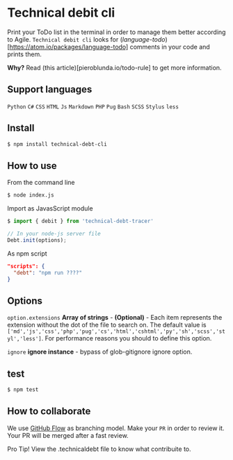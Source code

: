 # Technical debit cli

Print your ToDo list in the terminal in order to manage them better according to Agile. `Technical debit cli` looks for (_language-todo_)[https://atom.io/packages/language-todo] comments in your code and prints them.

**Why?** Read (this article)[pieroblunda.io/todo-rule] to get more information.

## Support languages
`Python` `C#` `CSS` `HTML` `Js` `Markdown` `PHP` `Pug` `Bash` `SCSS` `Stylus` `less`

## Install

```bash
$ npm install technical-debt-cli
```

## How to use

From the command line
```bash
$ node index.js
```

Import as JavasScript module
```javascript
$ import { debit } from 'technical-debt-tracer'

// In your node-js server file
Debt.init(options);
```

As npm script
```json
"scripts": {
  "debt": "npm run ????"
}
```

## Options

`option.extensions`
__Array of strings__ - __(Optional)__ - Each item represents the extension without the dot of the file to search on. The default value is `['md','js','css','php','pug','cs','html','cshtml','py','sh','scss','styl','less']`. For performance reasons you should to define this option.


`ignore`
__ignore instance__ - bypass of glob-gitignore ignore option.

## test

```bash
$ npm test
```

## How to collaborate

We use [GitHub Flow](link) as branching model. Make your `PR` in order to review it. Your PR will be merged after a fast review.

Pro Tip! View the .technicaldebt file to know what contribuite to.
